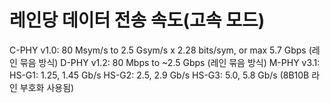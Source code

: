 # 레인당 데이터 전송 속도(고속 모드)

C-PHY v1.0: 80 Msym/s to 2.5 Gsym/s x 2.28 bits/sym, or max 5.7 Gbps (레인 묶음 방식)
D-PHY v1.2: 80 Mbps to ~2.5 Gbps (레인 묶음 방식)
M-PHY v3.1: HS-G1: 1.25, 1.45 Gb/s HS-G2: 2.5, 2.9 Gb/s HS-G3: 5.0, 5.8 Gb/s (8B10B 라인 부호화 사용됨)